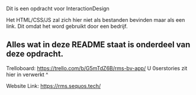 Dit is een opdracht voor InteractionDesign

Het HTML/CSS/JS zal zich hier niet als bestanden bevinden maar als een link. Dit omdat het word gebruikt door een bedrijf.

## Alles wat in deze README staat is onderdeel van deze opdracht.

Trelloboard: https://trello.com/b/G5mTdZ6B/rms-bv-app/
U
0serstories zit hier in verwerkt ^

Website Link: https://rms.sequos.tech/

